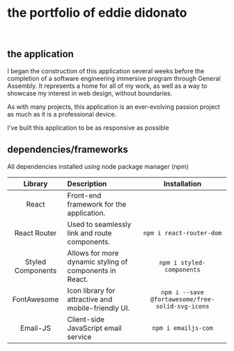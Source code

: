 # the portfolio of eddie didonato
<br>

##  the application
I began the construction of this application several weeks before the completion of a software engineering immersive program through General Assembly.  It represents a home for all of my work, as well as a way to showcase my interest in web design, without boundaries.

As with many projects, this application is an ever-evolving passion project as much as it is a professional device.  

I've built this application to be as responsive as possible

## 
## dependencies/frameworks
All dependencies installed using node package manager (npm)

|     Library      | Description                                |Installation
| :--------------: | :----------------------------------------- | :------:
|      React       | Front-end framework for the application. | 
|   React Router   | Used to seamlessly link and route components.| `npm i react-router-dom`
| Styled Components| Allows for more dynamic styling of components in React. | `npm i styled-components`
|    FontAwesome   | Icon library for attractive and mobile-friendly UI. |`npm i --save @fortawesome/free-solid-svg-icons`
|      Email-JS       | Client-side JavaScript email service| `npm i emailjs-com`

